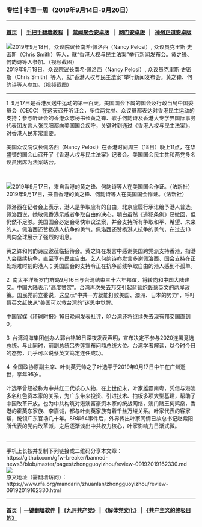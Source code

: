 ### 专栏 | 中国一周（2019年9月14日-9月20日）
------------------------

#### [首页](https://github.com/gfw-breaker/banned-news3/blob/master/README.md) &nbsp;&nbsp;|&nbsp;&nbsp; [手把手翻墙教程](https://github.com/gfw-breaker/guides/wiki) &nbsp;&nbsp;|&nbsp;&nbsp; [禁闻聚合安卓版](https://github.com/gfw-breaker/bn-android) &nbsp;&nbsp;|&nbsp;&nbsp; [网门安卓版](https://github.com/oGate2/oGate) &nbsp;&nbsp;|&nbsp;&nbsp; [神州正道安卓版](https://github.com/SzzdOgate/update) 



<div id="headerimg">
 <img alt="2019年9月18日，众议院议长南希·佩洛西（Nancy Pelosi）, 众议员克里斯·史密斯（Chris Smith）等人，就“香港人权与民主法案”举行新闻发布会。黄之锋、何韵诗等人参加。（视频截图）" src="https://www.rfa.org/mandarin/yataibaodao/gangtai/hj-09182019110458.html/Untitled-1.gif/@@images/e7d74fb8-5a2f-4908-b9d1-6250d492a05e.jpeg" title="2019年9月18日，众议院议长南希·佩洛西（Nancy Pelosi）, 众议员克里斯·史密斯（Chris Smith）等人，就“香港人权与民主法案”举行新闻发布会。黄之锋、何韵诗等人参加。（视频截图）"/>
 <div id="headerimgcontents">
  <div id="headerimgcaption">
   <span>
    2019年9月18日，众议院议长南希·佩洛西（Nancy Pelosi）, 众议员克里斯·史密斯（Chris Smith）等人，就“香港人权与民主法案”举行新闻发布会。黄之锋、何韵诗等人参加。（视频截图）
   </span>
   <!-- zoomattribute -->
  </div>
  <!-- headerimgcaption -->
 </div>
 <!-- headerimagecontents -->
</div>

<hr/>
<div id="storytext">
 <div>
  <div class="slot_header">
  </div>
 </div>
 <p>
  1  9月17日是香港反送中运动的第一百天。美国国会下属的国会及行政当局中国委员会（CECC）在这天召开听证会，多位两党参、众议员都表达对香港民主运动的支持；参与听证会的香港众志秘书长黄之锋、歌手何韵诗及香港大专学界国际事务代表团发言人张昆阳都向美国国会疾呼，关键时刻通过《香港人权与民主法案》，对香港人民非常重要。
  <br/>
  <br/>
  美国众议院议长佩洛西（Nancy Pelosi）在香港时间周三（18日）晚上11点，在华盛顿的国会山召开了《香港人权与民主法案》记者会。美国国会民主共和两党多名议员出席为法案站台。
 </p>
 <p>
  <br/>
  <div class="image-inline captioned" style="width:768px;">
   <div style="width:768px;">
    <img alt="2019年9月17日，来自香港的黄之锋、何韵诗等人在美国国会作证。（法新社）" src="https://www.rfa.org/mandarin/yataibaodao/gangtai/hj-09182019110458.html/hj918.jpg" title="2019年9月17日，来自香港的黄之锋、何韵诗等人在美国国会作证。（法新社）"/>
   </div>
   <div class="image-caption">
    <span style="width:768px;">
     2019年9月17日，来自香港的黄之锋、何韵诗等人在美国国会作证。（法新社）
    </span>
    <span class="copyright">
    </span>
   </div>
  </div>
 </p>
 <p>
  佩洛西在记者会上表示，港人是争取应有的自由，北京应履行承诺给予港人普选。佩洛西说，她敬佩香港示威者争取自由的决心，明白虽然《逃犯条例》获撤回，但仍然不足够。美国国会必定会尽快审议法案，并会支持所有争取和平、希望、未来的人。佩洛西还赞扬港人抗争的勇气，佩洛西还赞扬港人抗争的勇气，在过去13周向全球展示了强烈的讯息。
  <br/>
  <br/>
  黄之锋和何韵诗应邀莅临招待会。黄之锋在发言中感谢美国跨党派支持香港，指港人会继续抗争，直至享有民主自由。艺人何韵诗亦发言多谢佩洛西、国会支持在正处艰难时刻的港人；美国国会的支持令正在抗争前线争取自由的港人感到不孤单。
  <br/>
  <br/>
  2  南太平洋所罗门群岛9月16日与台湾结束三十六年邦谊，将转向和中国大陆建交。中国大陆表示“高度赞赏”。台湾再次失去邦交引起蓝营炮轰蔡英文的两岸政策。国民党前立委说，这显示“中共一方就能打败美国、澳洲、日本的势力”，呼吁蔡英文赶快从“美国可以救台湾的”迷思中觉醒。
  <br/>
  <br/>
  中国官媒《环球时报》16日晚间发表社评，呛台湾还将继续失去现有邦交国直到0。
  <br/>
  <br/>
  3  台湾鸿海集团创办人郭台铭16日深夜发表声明，宣布决定不参与2020连署竞选总统。与此同时，前副总统吕秀莲宣布问鼎总统大位。台湾学者解读，以今时今日的态势，几乎可以说蔡英文笃定连任成功。
  <br/>
  <br/>
  4  全国政协原副主席、叶剑英元帅之子叶选平于2019年9月17日中午在广州逝世，享年95岁。
  <br/>
  <br/>
  叶选平曾经被称为中共红二代核心人物，在上世纪末，叶家雄霸南粤，凭借与港澳多名红色资本家的关系，为广东带来投资、引进技术、拍板多项大型基建，帮助了中国改革开放。也为中共构筑对港澳富豪资本家的统战网络，澳门赌王何鸿燊，香港的霍英东家族、李嘉诚，都与叶剑英家族有着千丝万缕关系。叶家代表的客家帮，统领广东官场几十年。89年64事件后，外界传出叶家同情已故总书记赵紫阳所代表的党内改革派，之后逐渐淡出中共权力核心，叶家影响力日渐式微。
  <br/>
  <br/>
 </p>
</div>

<hr/>
手机上长按并复制下列链接或二维码分享本文章：<br/>
https://github.com/gfw-breaker/banned-news3/blob/master/pages/zhongguoyizhou/review-09192019162330.md <br/>
<a href='https://github.com/gfw-breaker/banned-news3/blob/master/pages/zhongguoyizhou/review-09192019162330.md'><img src='https://github.com/gfw-breaker/banned-news3/blob/master/pages/zhongguoyizhou/review-09192019162330.md.png'/></a> <br/>
原文地址（需翻墙访问）：https://www.rfa.org/mandarin/zhuanlan/zhongguoyizhou/review-09192019162330.html


------------------------
#### [首页](https://github.com/gfw-breaker/banned-news3/blob/master/README.md) &nbsp;|&nbsp; [一键翻墙软件](https://github.com/gfw-breaker/nogfw/blob/master/README.md) &nbsp;| [《九评共产党》](https://github.com/gfw-breaker/9ping.md/blob/master/README.md#九评之一评共产党是什么) | [《解体党文化》](https://github.com/gfw-breaker/jtdwh.md/blob/master/README.md) | [《共产主义的终极目的》](https://github.com/gfw-breaker/gczydzjmd.md/blob/master/README.md)


<img src='http://gfw-breaker.win/banned-news3/pages/zhongguoyizhou/review-09192019162330.md' width='0px' height='0px'/>